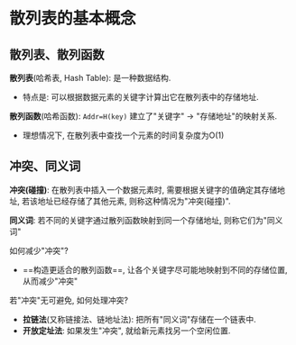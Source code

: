 # 散列表的基本概念

## 散列表、散列函数

**散列表**(哈希表, Hash Table): 是一种数据结构.

- 特点是: 可以根据数据元素的关键字计算出它在散列表中的存储地址.

**散列函数**(哈希函数): `Addr=H(key)` 建立了"关键字" -> "存储地址"的映射关系.

- 理想情况下, 在散列表中查找一个元素的时间复杂度为O(1)

## 冲突、同义词

**冲突(碰撞)**:
在散列表中插入一个数据元素时, 需要根据关键字的值确定其存储地址,
若该地址已经存储了其他元素, 则称这种情况为"冲突(碰撞)".

**同义词**:
若不同的关键字通过散列函数映射到同一个存储地址, 则称它们为"同义词"

如何减少"冲突"?

- ==构造更适合的散列函数==, 让各个关键字尽可能地映射到不同的存储位置, 从而减少"冲突"

若"冲突"无可避免, 如何处理冲突?

- **拉链法**(又称链接法、链地址法): 把所有"同义词"存储在一个链表中.
- **开放定址法**: 如果发生"冲突", 就给新元素找另一个空闲位置.

